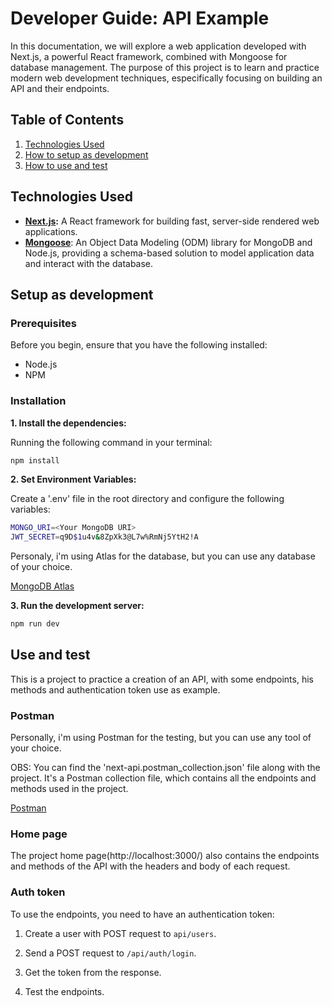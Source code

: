 #  Developer Guide: API Example

In this documentation, we will explore a web application developed with Next.js, a powerful React framework, combined with Mongoose for database management. The purpose of this project is to learn and practice modern web development techniques, especifically focusing on building an API and their endpoints.

## Table of Contents

1. [Technologies Used](#technologies-used)
2. [How to setup as development](#setup-as-development)
3. [How to use and test](#use-and-test)

## Technologies Used

- **[Next.js](https://nextjs.org/):** A React framework for building fast, server-side rendered web applications.
- **[Mongoose](https://mongoosejs.com/)**: An Object Data Modeling (ODM) library for MongoDB and Node.js, providing a schema-based solution to model application data and interact with the database.

## Setup as development

### Prerequisites

Before you begin, ensure that you have the following installed:

- Node.js
- NPM

### Installation

**1. Install the dependencies:** 

Running the following command in your terminal:

```bash
npm install
```

**2. Set Environment Variables:**

Create a '.env' file in the root directory and configure the following variables:

```bash
MONGO_URI=<Your MongoDB URI>
JWT_SECRET=q9D$1u4v&8ZpXk3@L7w%RmNj5YtH2!A
```

Personaly, i'm using Atlas for the database, but you can use any database of your choice.

[MongoDB Atlas](https://www.mongodb.com/atlas/database)

**3. Run the development server:**

```bash
npm run dev
```

## Use and test

This is a project to practice a creation of an API, with some endpoints, his methods and authentication token use as example.

### Postman

Personally, i'm using Postman for the testing, but you can use any tool of your choice.

OBS: You can find the 'next-api.postman_collection.json' file along with the project. It's a Postman collection file, which contains all the endpoints and methods used in the project.

[Postman](https://www.postman.com/)

### Home page

The project home page(http://localhost:3000/) also contains the endpoints and methods of the API with the headers and body of each request.

### Auth token

To use the endpoints, you need to have an authentication token:

1. Create a user with POST request to `api/users`.

2. Send a POST request to `/api/auth/login`.

3. Get the token from the response.

4. Test the endpoints.